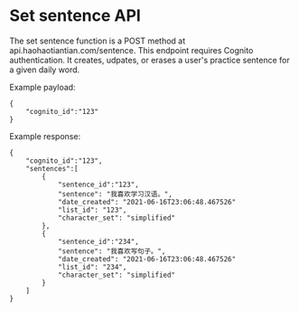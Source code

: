 # Set sentence API

The set sentence function is a POST method at api.haohaotiantian.com/sentence.
This endpoint requires Cognito authentication. It creates, udpates, or erases a user's practice sentence for a given daily word.

Example payload:
````
{
    "cognito_id":"123"
}
````

Example response:
````
{
    "cognito_id":"123",
    "sentences":[
        {
            "sentence_id":"123",
            "sentence": "我喜欢学习汉语。",
            "date_created": "2021-06-16T23:06:48.467526"
            "list_id": "123",
            "character_set": "simplified"
        },
        {
            "sentence_id":"234",
            "sentence": "我喜欢写句子。",
            "date_created": "2021-06-16T23:06:48.467526"
            "list_id": "234",
            "character_set": "simplified"
        }
    ]   
}